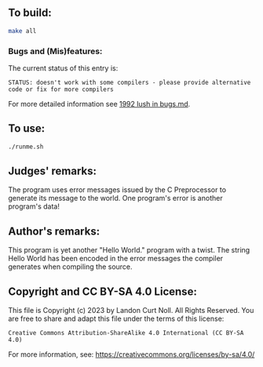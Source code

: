 ## To build:

```sh
make all
```


### Bugs and (Mis)features:

The current status of this entry is:

```
STATUS: doesn't work with some compilers - please provide alternative code or fix for more compilers
```

For more detailed information see [1992 lush in bugs.md](/bugs.md#1992-lush).


## To use:

```sh
./runme.sh
```


## Judges' remarks:

The program uses error messages issued by the C Preprocessor to
generate its message to the world.  One program's error is another\
program's data!


## Author's remarks:

This program is yet another "Hello World." program with a twist.  The
string Hello World has been encoded in the error messages the compiler
generates when compiling the source.


## Copyright and CC BY-SA 4.0 License:

This file is Copyright (c) 2023 by Landon Curt Noll.  All Rights Reserved.
You are free to share and adapt this file under the terms of this license:

    Creative Commons Attribution-ShareAlike 4.0 International (CC BY-SA 4.0)

For more information, see: https://creativecommons.org/licenses/by-sa/4.0/
